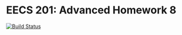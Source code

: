 # EECS 201: Advanced Homework 8
[![Build Status](https://travis-ci.org/enyaliu/eecs201_adv8.svg?branch=master)](https://travis-ci.org/enyaliu/eecs201_adv8)
